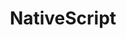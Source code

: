 ---
codehost: https://github.com/https://github.com/NativeScript/NativeScript
facebook: https://facebook.com/NativeScript
logohandle: nativescript
sort: nativescript
title: NativeScript
twitter: https://x.com/NativeScript
website: https://www.nativescript.org/
wikipedia: https://en.wikipedia.org/wiki/NativeScript
youtube: https://youtube.com/channel/UCORcUyJOXjF4PbwCP6R6dGw
---